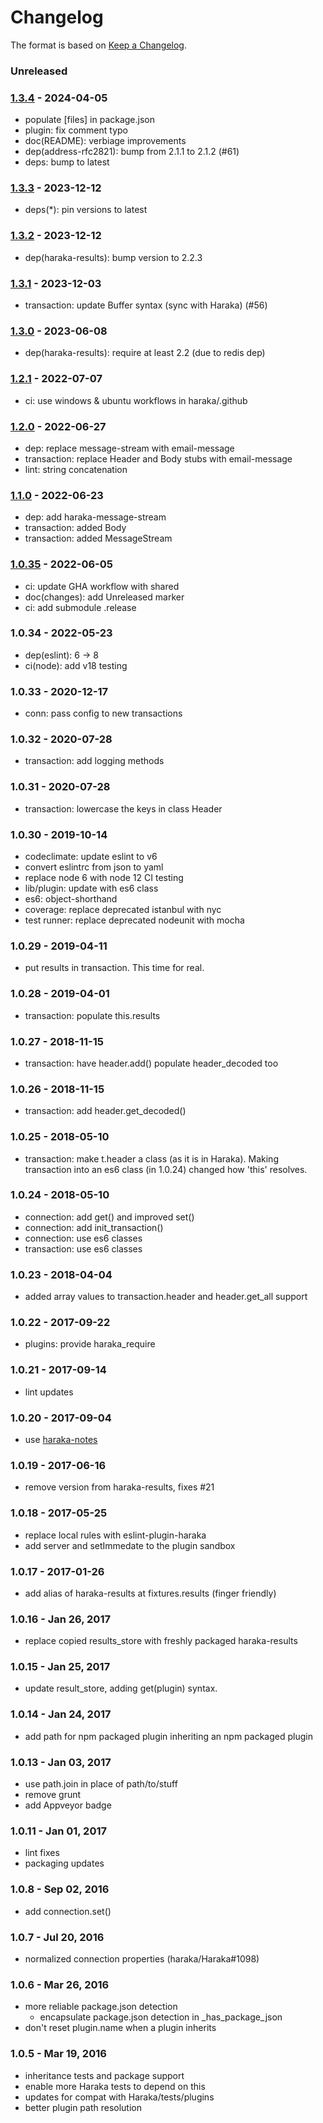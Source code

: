 # Changelog

The format is based on [Keep a Changelog](https://keepachangelog.com/).

### Unreleased


### [1.3.4] - 2024-04-05

- populate [files] in package.json
- plugin: fix comment typo
- doc(README): verbiage improvements
- dep(address-rfc2821): bump from 2.1.1 to 2.1.2 (#61)
- deps: bump to latest


### [1.3.3] - 2023-12-12

- deps(\*): pin versions to latest


### [1.3.2] - 2023-12-12

- dep(haraka-results): bump version to 2.2.3


### [1.3.1] - 2023-12-03

- transaction: update Buffer syntax (sync with Haraka) (#56)


### [1.3.0] - 2023-06-08

- dep(haraka-results): require at least 2.2 (due to redis dep)


### [1.2.1] - 2022-07-07

- ci: use windows & ubuntu workflows in haraka/.github


### [1.2.0] - 2022-06-27

- dep: replace message-stream with email-message
- transaction: replace Header and Body stubs with email-message
- lint: string concatenation


### [1.1.0] - 2022-06-23

- dep: add haraka-message-stream
- transaction: added Body
- transaction: added MessageStream


### [1.0.35] - 2022-06-05

- ci: update GHA workflow with shared
- doc(changes): add Unreleased marker
- ci: add submodule .release


### 1.0.34 - 2022-05-23

- dep(eslint): 6 -> 8
- ci(node): add v18 testing


### 1.0.33 - 2020-12-17

- conn: pass config to new transactions


### 1.0.32 - 2020-07-28

- transaction: add logging methods


### 1.0.31 - 2020-07-28

- transaction: lowercase the keys in class Header


### 1.0.30 - 2019-10-14

- codeclimate: update eslint to v6
- convert eslintrc from json to yaml
- replace node 6 with node 12 CI testing
- lib/plugin: update with es6 class
- es6: object-shorthand
- coverage: replace deprecated istanbul with nyc
- test runner: replace deprecated nodeunit with mocha


### 1.0.29 - 2019-04-11

- put results in transaction. This time for real.


### 1.0.28 - 2019-04-01

- transaction: populate this.results


### 1.0.27 - 2018-11-15

- transaction: have header.add() populate header_decoded too


### 1.0.26 - 2018-11-15

- transaction: add header.get_decoded()


### 1.0.25 - 2018-05-10

- transaction: make t.header a class (as it is in Haraka). Making transaction
  into an es6 class (in 1.0.24) changed how 'this' resolves.


### 1.0.24 - 2018-05-10

- connection: add get() and improved set()
- connection: add init_transaction()
- connection: use es6 classes
- transaction: use es6 classes


### 1.0.23 - 2018-04-04

- added array values to transaction.header and header.get_all support


### 1.0.22 - 2017-09-22

- plugins: provide haraka_require


### 1.0.21 - 2017-09-14

- lint updates


### 1.0.20 - 2017-09-04

- use [haraka-notes](https://github.com/haraka/haraka-notes)


### 1.0.19 - 2017-06-16

- remove version from haraka-results, fixes #21

### 1.0.18 - 2017-05-25

- replace local rules with eslint-plugin-haraka
- add server and setImmedate to the plugin sandbox

### 1.0.17 - 2017-01-26

- add alias of haraka-results at fixtures.results (finger friendly)

### 1.0.16 - Jan 26, 2017

- replace copied results_store with freshly packaged haraka-results

### 1.0.15 - Jan 25, 2017

- update result_store, adding get(plugin) syntax.

### 1.0.14 - Jan 24, 2017

- add path for npm packaged plugin inheriting an npm packaged plugin

### 1.0.13 - Jan 03, 2017

- use path.join in place of path/to/stuff
- remove grunt
- add Appveyor badge

### 1.0.11 - Jan 01, 2017

- lint fixes
- packaging updates

### 1.0.8 - Sep 02, 2016

- add connection.set()

### 1.0.7 - Jul 20, 2016

- normalized connection properties (haraka/Haraka#1098)

### 1.0.6 - Mar 26, 2016

- more reliable package.json detection
    * encapsulate package.json detection in _has_package_json
- don't reset plugin.name when a plugin inherits

### 1.0.5 - Mar 19, 2016

- inheritance tests and package support
- enable more Haraka tests to depend on this
- updates for compat with Haraka/tests/plugins
- better plugin path resolution


[1.0.35]: https://github.com/haraka/haraka-test-fixtures/releases/tag/1.0.35
[1.1.0]: https://github.com/haraka/haraka-test-fixtures/releases/tag/v1.1.0
[1.2.0]: https://github.com/haraka/test-fixtures/releases/tag/v1.2.0
[1.2.1]: https://github.com/haraka/test-fixtures/releases/tag/v1.2.1
[1.3.0]: https://github.com/haraka/test-fixtures/releases/tag/v1.3.0
[1.3.1]: https://github.com/haraka/test-fixtures/releases/tag/v1.3.1
[1.3.2]: https://github.com/haraka/test-fixtures/releases/tag/v1.3.2
[1.3.3]: https://github.com/haraka/test-fixtures/releases/tag/1.3.3
[1.3.4]: https://github.com/haraka/test-fixtures/releases/tag/v1.3.4
